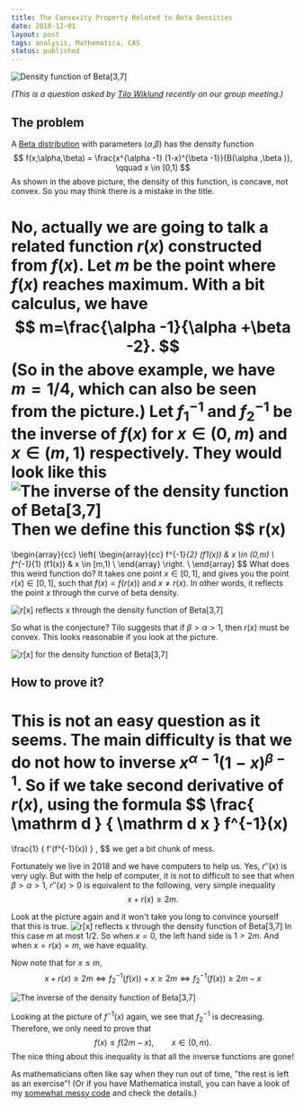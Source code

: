 ```yaml
---
title: The Convexity Property Related to Beta Densities
date: 2018-12-01
layout: post
tags: analysis, Mathematica, CAS
status: published
---
```


![Density function of Beta\[3,7\]]({static}/images/2018-12-01-beta/beta-density.png)

*(This is a question asked by [Tilo Wiklund](https://katalog.uu.se/profile/?id=N15-1140) recently on our group meeting.)*

<!-- END_SUMMARY -->

## The problem

A [Beta distribution](https://en.wikipedia.org/wiki/Beta_distribution) with parameters ($\alpha$,$\beta$) has the density function
$$ 
f(x;\alpha,\beta) = \frac{x^{\alpha -1} (1-x)^{\beta -1}}{B(\alpha ,\beta )}, \qquad x \in
[0,1]
$$
As shown in the above picture, the density of this function, is concave, not convex. So you may think there is a mistake in
the title.

No, actually we are going to talk a related function $r(x)$ constructed from $f(x)$. Let $m$ be the
point where $f(x)$ reaches maximum. With a bit calculus, we have
$$
m=\frac{\alpha -1}{\alpha +\beta -2}.
$$
(So in the above example, we have $m=1/4$, which can also be seen from the picture.)
Let $f^{-1}_{1}$ and $f^{-1}_{2}$ be the inverse of $f(x)$ for $x \in (0,m)$ and $x \in (m,1)$
respectively. They would look like this
![The inverse of the density function of Beta\[3,7\]]({static}/images/2018-12-01-beta/beta-density-inverse.png)
Then we define this function
$$
r(x)
=
\begin{array}{cc}
\left\{ 
\begin{array}{cc}
 f^{-1}_{2} (f1(x)) & x \in (0,m) \\
 f^{-1}_{1} (f1(x)) & x \in [m,1) \\
\end{array}
\right.
 \\
\end{array}
$$
What does this weird function do? It takes one point $x \in [0,1]$, and gives you the point $r(x)
\in [0,1]$, such that $f(x)=f(r(x))$ and $x \ne r(x)$. In other words, it reflects the point $x$
through the curve of beta density.

![r\[x\] reflects x through the density function of Beta\[3,7\]]({static}/images/2018-12-01-beta/beta-density-reflect.png)

So what is the conjecture? Tilo suggests that if $\beta>\alpha>1$, then $r(x)$ must be convex. This
looks reasonable if you look at the picture.

![r\[x\] for the density function of Beta\[3,7\]]({static}/images/2018-12-01-beta/beta-density-r.png)

## How to prove it?

This is not an easy question as it seems. The main difficulty is that we do not how to inverse
$x^{\alpha-1}(1-x)^{\beta-1}$. So if we take second derivative of $r(x)$, using the formula
$$
\frac{
\mathrm d
}
{
\mathrm d x
}
f^{-1}(x)
=
\frac{1}
{
f'(f^{-1}(x))
}
,
$$
we get a bit chunk of mess.

Fortunately we live in 2018 and we have computers to help us. Yes, $r''(x)$ is very ugly. But with
the help of computer, it is not to difficult to see that when $\beta>\alpha>1$, $r''(x)>0$ is
equivalent to the following, very simple inequality
$$
x + r(x) \ge 2 m.
$$

Look at the picture again and it won't take you long to convince yourself that this is true.
![r\[x\] reflects x through the density function of Beta\[3,7\]]({static}/images/2018-12-01-beta/beta-density-reflect.png)
In this case $m$ at most $1/2$. So when $x=0$, the left hand side is $1> 2m$. And when $x=r(x)=m$,
we have equality.

Now note that for $x \leq m$,
$$
x+r(x)\geq 2 m\Leftrightarrow {f_2^{-1}}(f(x))+x\geq 2 m\Leftrightarrow {f_2^{-1}}(f(x))\geq 2 m-x
$$

![The inverse of the density function of Beta\[3,7\]]({static}/images/2018-12-01-beta/beta-density-inverse.png)

Looking at the picture of $f^{-1}(x)$ again, we see that ${f_2^{-1}}$ is decreasing.
Therefore, we only need to prove that
$$
f(x) \le f(2m - x), \qquad x \in (0,m).
$$
The nice thing about this inequality is that all the inverse functions are gone!

As mathematicians often like say when they run out of time, "the rest is left as an exercise"! (Or if
you have Mathematica install, you can have a look of my [somewhat messy code]({static}/doc/beta-2.nb) and check the details.)
